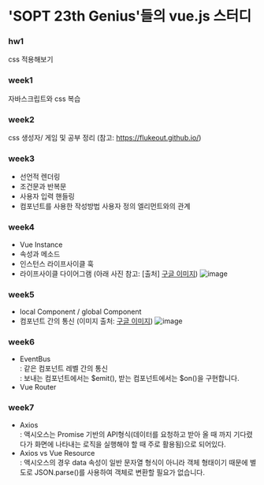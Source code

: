  <h1>'SOPT 23th Genius'들의 vue.js 스터디</h1>

### hw1<br>
css 적용해보기<br>
### week1<br>
자바스크립트와 css 복습<br>
### week2<br>
css 생성자/ 게임 및 공부 정리 (참고: https://flukeout.github.io/)<br>
### week3<br>
   * 선언적 렌더링
   * 조건문과 반복문
   * 사용자 입력 핸들링
   * 컴포넌트를 사용한 작성방법
        사용자 정의 엘리먼트와의 관계
### week4<br>
   * Vue Instance
   * 속성과 메소드
   * 인스턴스 라이프사이클 훅
   * 라이프사이클 다이어그램 (아래 사진 참고: [출처] [구글 이미지](https://www.google.com/url?sa=i&source=images&cd=&cad=rja&uact=8&ved=2ahUKEwiTj629uLXhAhXUA4gKHbppDhEQjRx6BAgBEAU&url=%2Furl%3Fsa%3Di%26source%3Dimages%26cd%3D%26cad%3Drja%26uact%3D8%26ved%3D2ahUKEwiTj629uLXhAhXUA4gKHbppDhEQjRx6BAgBEAU%26url%3Dhttps%253A%252F%252Fwww.pinterest.com%252Fpin%252F317855686189562134%252F%26psig%3DAOvVaw2wa2H0aYn45GrCJpkm9Q3f%26ust%3D1554433037078830&psig=AOvVaw2wa2H0aYn45GrCJpkm9Q3f&ust=1554433037078830)) 
![image](https://user-images.githubusercontent.com/18275619/55526658-d815bb80-56d0-11e9-8bfd-ddbc76ecff65.png)

### week5<br>
   * local Component / global Component
   * 컴포넌트 간의 통신 (이미지 출처: [구글 이미지](https://cdn-images-1.medium.com/max/790/0*Xzkw0-T4Uea3d5Yh.png))
   ![image](https://user-images.githubusercontent.com/18275619/55624975-6cbc0e80-57e2-11e9-845a-b437f686421d.png)
   
### week6<br>
   * EventBus<br>
      : 같은 컴포넌트 레벨 간의 통신<br>
      : 보내는 컴포넌트에서는 $emit(), 받는 컴포넌트에서는 $on()을 구현합니다.<br>
   * Vue Router

### week7<br>
   * Axios<br>
     : 액시오스는 Promise 기반의 API형식(데이터를 요청하고 받아 올 때 까지 기다렸다가 화면에 나타내는 로직을 실행해야 할 때 주로 활용됨)으로 되어있다.
   * Axios vs Vue Resource<br>
     : 액시오스의 경우 data 속성이 일반 문자열 형식이 아니라 객체 형태이기 때문에 별도로 JSON.parse()를 사용하여 객체로 변환할 필요가 없습니다.
   
